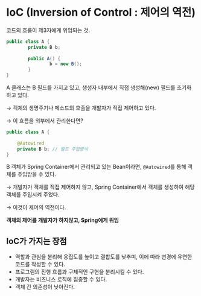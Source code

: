 # IoC (Inversion of Control : 제어의 역전)

코드의 흐름이 제3자에게 위임되는 것.

```java
public class A {
		private B b;     
		
		public A() {        
				b = new B();    
		}
}
```

A 클래스는 B 필드를 가지고 있고, 생성자 내부에서 직접 생성해(new) 필드를 초기화 하고 있다. 

→ 객체의 생명주기나 메소드의 호출을 개발자가 직접 제어하고 있다. 

→ 이 흐름을 외부에서 관리한다면?

```java
public class A {
	
	@Autowired    
	private B b; // 필드 주입방식
}
```

B 객체가 Spring Container에서 관리되고 있는 Bean이라면, `@Autowired`를 통해 객체를 주입받을 수 있다. 

→ 개발자가 객체를 직접 제어하지 않고, Spring Container에서 객체를 생성하여 해당 객체를 주입시켜 주었다. 

→ 이것이 제어의 역전이다. 

**객체의 제어를 개발자가 하지않고, Spring에게 위임**

## IoC가 가지는 장점

- 역할과 관심을 분리해 응집도를 높이고 결합도를 낮추며, 이에 따라 변경에 유연한 코드를 작성할 수 있다.
- 프로그램의 진행 흐름과 구체적인 구현을 분리시킬 수 있다.
- 개발자는 비즈니스 로직에 집중할 수 있다.
- 객체 간 의존성이 낮아진다.
